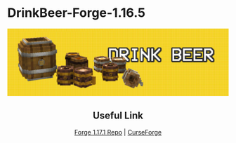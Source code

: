# DrinkBeer-Forge-1.16.5
![Cover](cover.png)

<h2 align="center">Useful Link</h2>

<p align="center"><a href="https://github.com/Lekavar/DrinkBeer-Forge1.17.1-">Forge 1.17.1 Repo</a> | <a href="https://www.curseforge.com/minecraft/mc-mods/drink-beer-forge">CurseForge</a></p>
